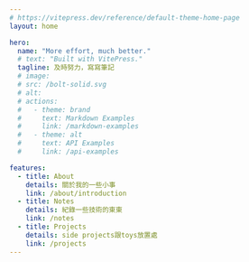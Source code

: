 ```yaml
---
# https://vitepress.dev/reference/default-theme-home-page
layout: home

hero:
  name: "More effort, much better."
  # text: "Built with VitePress."
  tagline: 及時努力，寫寫筆記
  # image:
  # src: /bolt-solid.svg
  # alt:
  # actions:
  #   - theme: brand
  #     text: Markdown Examples
  #     link: /markdown-examples
  #   - theme: alt
  #     text: API Examples
  #     link: /api-examples

features:
  - title: About
    details: 關於我的一些小事
    link: /about/introduction
  - title: Notes
    details: 紀錄一些技術的東東
    link: /notes
  - title: Projects
    details: side projects跟toys放置處
    link: /projects
---
```

